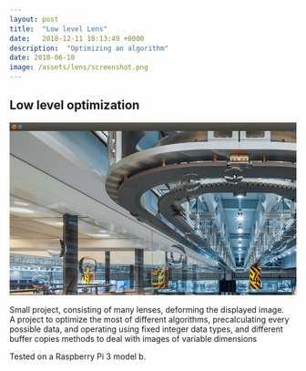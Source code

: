 ```yaml
---
layout: post
title:  "Low level Lens"
date:   2018-12-11 18:13:49 +0000
description:  "Optimizing an algorithm"
date: 2018-06-10 
image: /assets/lens/screenshot.png
---
```

## Low level optimization

![My helpful screenshot](/assets/lens/screenshot.png)

Small project, consisting of many lenses, deforming the displayed image.  
A project to optimize the most of different algorithms, precalculating every possible data, and operating using fixed integer data types, 
and different buffer copies methods to deal with images of variable dimensions

Tested on a Raspberry Pi 3 model b.

